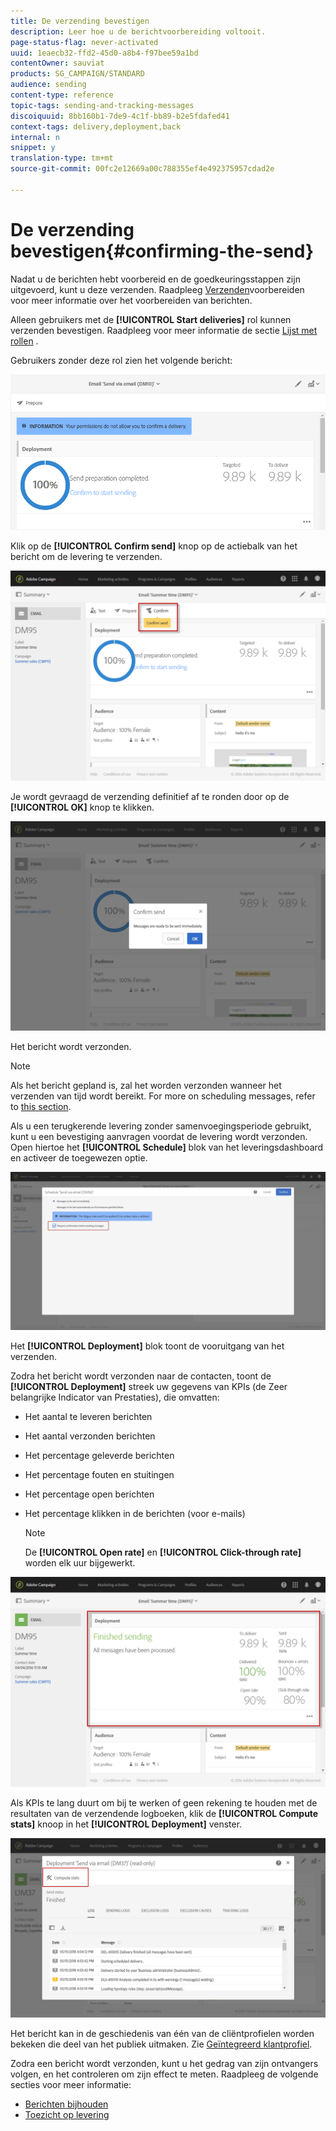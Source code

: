 ```yaml
---
title: De verzending bevestigen
description: Leer hoe u de berichtvoorbereiding voltooit.
page-status-flag: never-activated
uuid: 1eaecb32-ffd2-45d0-a8b4-f97bee59a1bd
contentOwner: sauviat
products: SG_CAMPAIGN/STANDARD
audience: sending
content-type: reference
topic-tags: sending-and-tracking-messages
discoiquuid: 8bb160b1-7de9-4c1f-bb89-b2e5fdafed41
context-tags: delivery,deployment,back
internal: n
snippet: y
translation-type: tm+mt
source-git-commit: 00fc2e12669a00c788355ef4e492375957cdad2e

---
```



# De verzending bevestigen{#confirming-the-send}

Nadat u de berichten hebt voorbereid en de goedkeuringsstappen zijn uitgevoerd, kunt u deze verzenden. Raadpleeg [Verzenden](../../sending/using/preparing-the-send.md)voorbereiden voor meer informatie over het voorbereiden van berichten.

Alleen gebruikers met de **[!UICONTROL Start deliveries]** rol kunnen verzenden bevestigen. Raadpleeg voor meer informatie de sectie [Lijst met rollen](../../administration/using/list-of-roles.md) .

Gebruikers zonder deze rol zien het volgende bericht:

![](assets/confirm_delivery_2.png)

Klik op de **[!UICONTROL Confirm send]** knop op de actiebalk van het bericht om de levering te verzenden.

![](assets/confirm_delivery.png)

Je wordt gevraagd de verzending definitief af te ronden door op de **[!UICONTROL OK]** knop te klikken.

![](assets/confirm_delivery1.png)

Het bericht wordt verzonden.

>[!NOTE]
>
>Als het bericht gepland is, zal het worden verzonden wanneer het verzenden van tijd wordt bereikt. For more on scheduling messages, refer to [this section](../../sending/using/about-scheduling-messages.md).

Als u een terugkerende levering zonder samenvoegingsperiode gebruikt, kunt u een bevestiging aanvragen voordat de levering wordt verzonden. Open hiertoe het **[!UICONTROL Schedule]** blok van het leveringsdashboard en activeer de toegewezen optie.

![](assets/confirmation_recurring_deliveries.png)

Het **[!UICONTROL Deployment]** blok toont de vooruitgang van het verzenden.

Zodra het bericht wordt verzonden naar de contacten, toont de **[!UICONTROL Deployment]** streek uw gegevens van KPIs (de Zeer belangrijke Indicator van Prestaties), die omvatten:

* Het aantal te leveren berichten
* Het aantal verzonden berichten
* Het percentage geleverde berichten
* Het percentage fouten en stuitingen
* Het percentage open berichten
* Het percentage klikken in de berichten (voor e-mails)

   >[!NOTE]
   >
   >De **[!UICONTROL Open rate]** en **[!UICONTROL Click-through rate]** worden elk uur bijgewerkt.

![](assets/sending_delivery.png)

Als KPIs te lang duurt om bij te werken of geen rekening te houden met de resultaten van de verzendende logboeken, klik de **[!UICONTROL Compute stats]** knoop in het **[!UICONTROL Deployment]** venster.

![](assets/sending_delivery7.png)

Het bericht kan in de geschiedenis van één van de cliëntprofielen worden bekeken die deel van het publiek uitmaken. Zie [Geïntegreerd klantprofiel](../../audiences/using/integrated-customer-profile.md).

Zodra een bericht wordt verzonden, kunt u het gedrag van zijn ontvangers volgen, en het controleren om zijn effect te meten. Raadpleeg de volgende secties voor meer informatie:

* [Berichten bijhouden](../../sending/using/tracking-messages.md)
* [Toezicht op levering](../../sending/using/monitoring-a-delivery.md)

